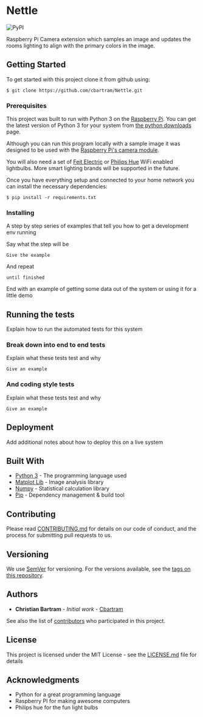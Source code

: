 # Nettle

![PyPI](https://img.shields.io/pypi/v/Nettle)

Raspberry Pi Camera extension which samples an image and updates the rooms lighting to align with the primary 
colors in the image.

## Getting Started

To get started with this project clone it from github using:

```shell script
$ git clone https://github.com/cbartram/Nettle.git
```

### Prerequisites

This project was built to run with Python 3 on the [Raspberry Pi](https://www.raspberrypi.org/). 
You can get the latest version of Python 3 for your system from [the python downloads](https://www.python.org/downloads/) page.

Although you can run this program locally with a sample image it was designed to be used with the [Raspberry Pi's camera module](https://www.raspberrypi.org/products/camera-module-v2/).

You will also need a set of [Feit Electric](https://www.feit.com/product-category/bulbs/smart-wifi-light-bulb/) or [Philips Hue](https://www2.meethue.com/en-us/bulbs) WiFi enabled lightbulbs.
More smart lighting brands will be supported in the future. 

Once you have everything setup and connected to your home network you can install the necessary dependencies:

```shell script
$ pip install -r requirements.txt
```

### Installing

A step by step series of examples that tell you how to get a development env running

Say what the step will be

```
Give the example
```

And repeat

```
until finished
```

End with an example of getting some data out of the system or using it for a little demo

## Running the tests

Explain how to run the automated tests for this system

### Break down into end to end tests

Explain what these tests test and why

```
Give an example
```

### And coding style tests

Explain what these tests test and why

```
Give an example
```

## Deployment

Add additional notes about how to deploy this on a live system

## Built With

* [Python 3](http://www.dropwizard.io/1.0.2/docs/) - The programming language used
* [Matplot Lib](https://maven.apache.org/) - Image analysis library
* [Numpy](https://rometools.github.io/rome/) - Statistical calculation library
* [Pip](https://rometools.github.io/rome/) - Dependency management & build tool

## Contributing

Please read [CONTRIBUTING.md](https://gist.github.com/cbartram/b24679402957c63ec426) for details on our code of conduct, and the process for submitting pull requests to us.

## Versioning

We use [SemVer](http://semver.org/) for versioning. For the versions available, see the [tags on this repository](https://github.com/cbartram/Nettle/tags). 

## Authors

* **Christian Bartram** - *Initial work* - [Cbartram](https://github.com/cbartram)

See also the list of [contributors](https://github.com/Nettle/contributors) who participated in this project.

## License

This project is licensed under the MIT License - see the [LICENSE.md](LICENSE.md) file for details

## Acknowledgments

* Python for a great programming language
* Raspberry PI for making awesome computers
* Philips hue for the fun light bulbs
